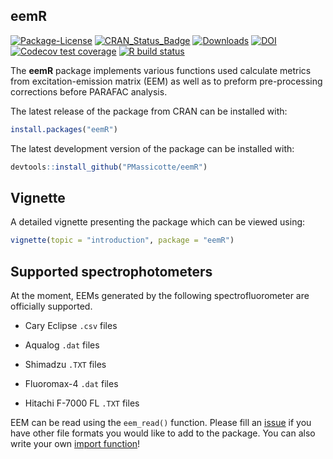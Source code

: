
<!-- README.md is generated from README.Rmd. Please edit that file -->

## eemR

<!-- badges: start -->

[![Package-License](https://img.shields.io/badge/license-GPL%20%28%3E=%202%29-brightgreen.svg?style=flat)](http://www.gnu.org/licenses/gpl-2.0.html)
[![CRAN\_Status\_Badge](http://www.r-pkg.org/badges/version/eemR)](https://cran.r-project.org/package=eemR)
[![Downloads](http://cranlogs.r-pkg.org/badges/eemR?color=brightgreen)](http://www.r-pkg.org/pkg/eemR)
[![DOI](https://zenodo.org/badge/DOI/10.5281/zenodo.3257526.svg)](https://doi.org/10.5281/zenodo.3257526)
[![Codecov test
coverage](https://codecov.io/gh/PMassicotte/eemR/branch/master/graph/badge.svg)](https://codecov.io/gh/PMassicotte/eemR?branch=master)
[![R build
status](https://github.com/PMassicotte/eemR/workflows/R-CMD-check/badge.svg)](https://github.com/PMassicotte/eemR/actions)
<!-- badges: end -->

The **eemR** package implements various functions used calculate metrics
from excitation-emission matrix (EEM) as well as to preform
pre-processing corrections before PARAFAC analysis.

The latest release of the package from CRAN can be installed with:

``` r
install.packages("eemR")
```

The latest development version of the package can be installed with:

``` r
devtools::install_github("PMassicotte/eemR")
```

## Vignette

A detailed vignette presenting the package which can be viewed using:

``` r
vignette(topic = "introduction", package = "eemR")
```

## Supported spectrophotometers

At the moment, EEMs generated by the following spectrofluorometer are
officially supported.

-   Cary Eclipse `.csv` files

-   Aqualog `.dat` files

-   Shimadzu `.TXT` files

-   Fluoromax-4 `.dat` files

-   Hitachi F-7000 FL `.TXT` files

EEM can be read using the `eem_read()` function. Please fill an
[issue](https://github.com/PMassicotte/eemR/issues) if you have other
file formats you would like to add to the package. You can also write
your own [import
function](http://pmassicotte.github.io/eemR/articles/custom-import-function.html)!

